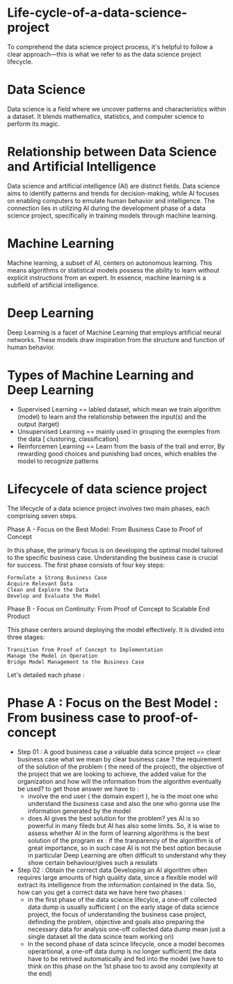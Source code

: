 # Life-cycle-of-a-data-science-project
To comprehend the data science project process, it's helpful to follow a clear approach—this is what we refer to as the data science project lifecycle.

# Data Science
 Data science is a field where we uncover patterns and characteristics within a dataset. It blends mathematics, statistics, and computer science to perform its magic.
# Relationship between Data Science and Artificial Intelligence
 Data science and artificial intelligence (AI) are distinct fields. Data science aims to identify patterns and trends for decision-making, while AI focuses on enabling computers to emulate human behavior and intelligence. 
The connection lies in utilizing AI during the development phase of a data science project, specifically in training models through machine learning.
# Machine Learning 
Machine learning, a subset of AI, centers on autonomous learning. This means algorithms or statistical models possess the ability to learn without explicit instructions from an expert. 
In essence, machine learning is a subfield of artificial intelligence.
# Deep Learning 
Deep Learning is a facet of Machine Learning that employs artificial neural networks. These models draw inspiration from the structure and function of human behavior.
# Types of Machine Learning and Deep Learning 
  * Supervised Learning == labled dataset, which mean we train algorithm (model) to learn and the relationship between the input(s) and the output (target)
  * Unsupervised Learning == mainly used in grouping the exemples from the data [ clustoring, classification]
  * Reinforcemen Learning == Learn from the basis of the trail and error, By rewarding good choices and punishing bad onces, which enables the model to recognize patterns
# Lifecycele of data science project
The lifecycle of a data science project involves two main phases, each comprising seven steps.

Phase A - Focus on the Best Model: From Business Case to Proof of Concept

In this phase, the primary focus is on developing the optimal model tailored to the specific business case. Understanding the business case is crucial for success. The first phase consists of four key steps:

    Formulate a Strong Business Case
    Acquire Relevant Data
    Clean and Explore the Data
    Develop and Evaluate the Model

Phase B - Focus on Continuity: From Proof of Concept to Scalable End Product

This phase centers around deploying the model effectively. It is divided into three stages:

    Transition from Proof of Concept to Implementation
    Manage the Model in Operation
    Bridge Model Management to the Business Case
  Let's detailed each phase :
  # Phase A : Focus on the Best Model : From business case to proof-of-concept
  * Step 01 :  A good business case
    a valuable data scince project == clear business case
    what we mean by clear business case ? the requirement of the solution of the problem ( the need of the project), the objective of the project that we are looking to achieve, the added value for the organization and how will the information from the algorithm eventually be used?
    to get those answer we have to :
    - involve the end user ( the domain expert ), he is the most one who understand the business case and also the one who gonna use the information generated by the model
    - does AI gives the best solution for the problem? yes AI is so powerful in many fileds but AI has also some limits. So, it is wise to assess whether AI in the form of learning algorithms is the best solution of the program ex : if the tranparency of the algorithm is of great importance, so in such case AI is not the best option because in particular Deep Learning are often difficult to understand why they show certain behaviour/gives such a resulats
* Step 02 : Obtain the correct data
  Developing an AI algorithm often requires large amounts of high quality data, since a flexible model will extract its intelligence from the information contained in the data.
  So, how can you get a correct data
  we have here two phases :
  - in the first phase of the data science lifecylce, a one-off collected data dump is usually sufficient ( on the early stage of data science project,  the focus of understanding the business case project, definding the problem, objective and goals also preparing the necessary data for analysis one-off collected data dump mean just a single dataset all the data scince team working on)
  - In the second phase of data scince lifecycle, once a model becomes operartional, a one-off data dump is no longer sufficient( the data have to be retrived automatically and fed into the model (we have to think on this phase on the 1st phase too to avoid any complexity at the end)
